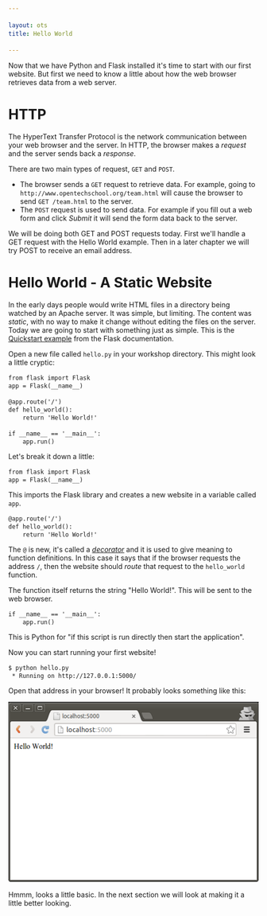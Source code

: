 ```yaml
---

layout: ots
title: Hello World

---
```


Now that we have Python and Flask installed it's time to start with our first website. But first we need to know a little about how the web browser retrieves data from a web server.

# HTTP

The HyperText Transfer Protocol is the network communication between your web browser and the server. In HTTP, the browser makes a _request_ and the server sends back a _response_.

There are two main types of request, `GET` and `POST`.

* The browser sends a `GET` request to retrieve data. For example, going to `http://www.opentechschool.org/team.html` will cause the browser to send `GET /team.html` to the server.
* The `POST` request is used to send data. For example if you fill out a web form and click _Submit_ it will send the form data back to the server.

We will be doing both GET and POST requests today. First we'll handle a GET request with the Hello World example. Then in a later chapter we will try POST to receive an email address.

# Hello World - A Static Website

In the early days people would write HTML files in a directory being watched by an Apache server. It was simple, but limiting. The content was _static_, with no way to make it change without editing the files on the server. Today we are going to start with something just as simple. This is the [Quickstart example](http://flask.pocoo.org/docs/quickstart/) from the Flask documentation.

Open a new file called `hello.py` in your workshop directory. This might look a little cryptic:

	from flask import Flask
	app = Flask(__name__)

	@app.route('/')
	def hello_world():
		return 'Hello World!'

	if __name__ == '__main__':
		app.run()


Let's break it down a little:

	from flask import Flask
	app = Flask(__name__)

This imports the Flask library and creates a new website in a variable called `app`.

	@app.route('/')
	def hello_world():
		return 'Hello World!'

The `@` is new, it's called a [_decorator_](http://en.wikipedia.org/wiki/Python_syntax_and_semantics#Decorators) and it is used to give meaning to function definitions. In this case it says that if the browser requests the address `/`, then the website should _route_ that request to the `hello_world` function.

The function itself returns the string "Hello World!". This will be sent to the web browser.

	if __name__ == '__main__':
		app.run()

This is Python for  "if this script is run directly then start the application".

Now you can start running your first website!

	$ python hello.py 
	 * Running on http://127.0.0.1:5000/

Open that address in your browser! It probably looks something like this:

![](images/hello-world.png)

Hmmm, looks a little basic. In the next section we will look at making it a little better looking.